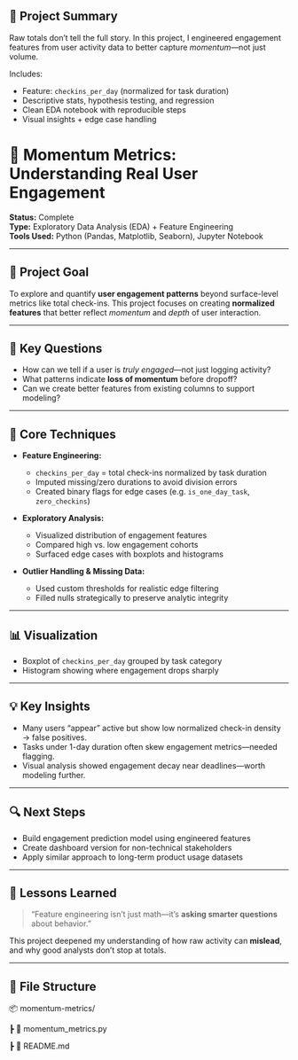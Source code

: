 ## 🚀 Project Summary

Raw totals don’t tell the full story. In this project, I engineered engagement features from user activity data to better capture *momentum*—not just volume.

Includes:
- Feature: `checkins_per_day` (normalized for task duration)
- Descriptive stats, hypothesis testing, and regression
- Clean EDA notebook with reproducible steps
- Visual insights + edge case handling


# 🧠 Momentum Metrics: Understanding Real User Engagement

**Status:** Complete  
**Type:** Exploratory Data Analysis (EDA) + Feature Engineering  
**Tools Used:** Python (Pandas, Matplotlib, Seaborn), Jupyter Notebook

---

## 📌 Project Goal

To explore and quantify **user engagement patterns** beyond surface-level metrics like total check-ins. 
This project focuses on creating **normalized features** that better reflect *momentum* and *depth* of user interaction.

---

## 🧩 Key Questions

- How can we tell if a user is *truly engaged*—not just logging activity?
- What patterns indicate **loss of momentum** before dropoff?
- Can we create better features from existing columns to support modeling?

---

## 🔨 Core Techniques

- **Feature Engineering:**
  - `checkins_per_day` = total check-ins normalized by task duration
  - Imputed missing/zero durations to avoid division errors
  - Created binary flags for edge cases (e.g. `is_one_day_task`, `zero_checkins`)
  
- **Exploratory Analysis:**
  - Visualized distribution of engagement features
  - Compared high vs. low engagement cohorts
  - Surfaced edge cases with boxplots and histograms

- **Outlier Handling & Missing Data:**
  - Used custom thresholds for realistic edge filtering
  - Filled nulls strategically to preserve analytic integrity

---

## 📊 Visualization

- Boxplot of `checkins_per_day` grouped by task category  
- Histogram showing where engagement drops sharply  


---

## 💡 Key Insights

- Many users “appear” active but show low normalized check-in density → false positives.
- Tasks under 1-day duration often skew engagement metrics—needed flagging.
- Visual analysis showed engagement decay near deadlines—worth modeling further.

---

## 🔍 Next Steps

- Build engagement prediction model using engineered features  
- Create dashboard version for non-technical stakeholders  
- Apply similar approach to long-term product usage datasets

---

## 🧰 Lessons Learned

> “Feature engineering isn’t just math—it’s **asking smarter questions** about behavior.”

This project deepened my understanding of how raw activity can **mislead**, and why good analysts don’t stop at totals.

---

## 📁 File Structure
📦 momentum-metrics/

┣ 📜 momentum_metrics.py

┣ 📜 README.md
